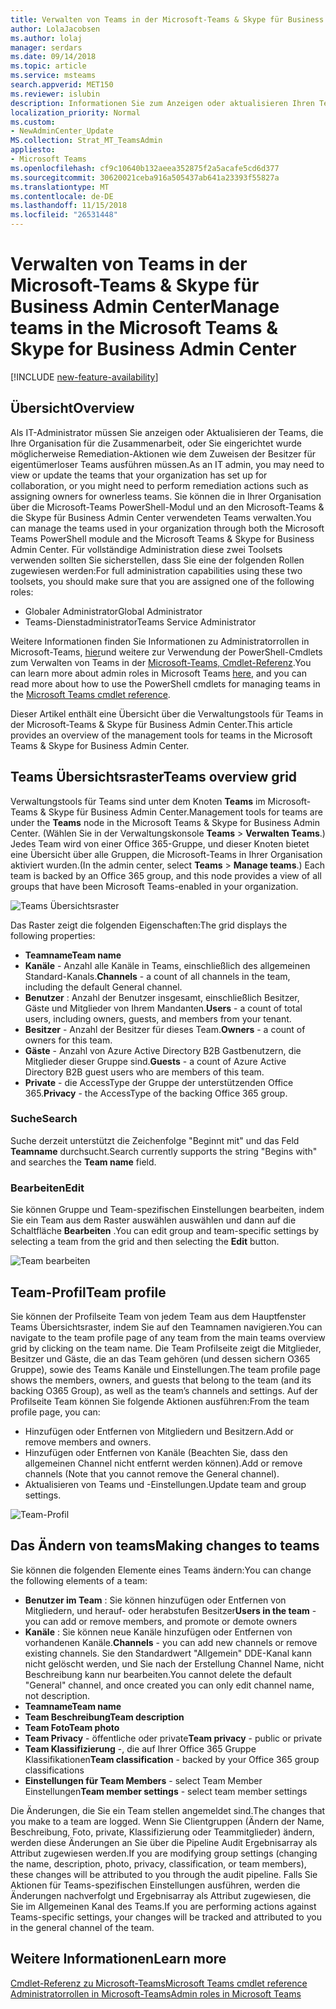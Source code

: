 ```yaml
---
title: Verwalten von Teams in der Microsoft-Teams & Skype für Business Admin Center
author: LolaJacobsen
ms.author: lolaj
manager: serdars
ms.date: 09/14/2018
ms.topic: article
ms.service: msteams
search.appverid: MET150
ms.reviewer: islubin
description: Informationen Sie zum Anzeigen oder aktualisieren Ihren Teams im Microsoft-Teams & Skype für Business Admin Center.
localization_priority: Normal
ms.custom:
- NewAdminCenter_Update
MS.collection: Strat_MT_TeamsAdmin
appliesto:
- Microsoft Teams
ms.openlocfilehash: cf9c10640b132aeea352875f2a5acafe5cd6d377
ms.sourcegitcommit: 30620021ceba916a505437ab641a23393f55827a
ms.translationtype: MT
ms.contentlocale: de-DE
ms.lasthandoff: 11/15/2018
ms.locfileid: "26531448"
---
```

<a name="manage-teams-in-the-microsoft-teams--skype-for-business-admin-center"></a><span data-ttu-id="0f3cd-103">Verwalten von Teams in der Microsoft-Teams & Skype für Business Admin Center</span><span class="sxs-lookup"><span data-stu-id="0f3cd-103">Manage teams in the Microsoft Teams & Skype for Business Admin Center</span></span>
==========================================

[!INCLUDE [new-feature-availability](includes/new-feature-availability.md)]

## <a name="overview"></a><span data-ttu-id="0f3cd-104">Übersicht</span><span class="sxs-lookup"><span data-stu-id="0f3cd-104">Overview</span></span>

<span data-ttu-id="0f3cd-105">Als IT-Administrator müssen Sie anzeigen oder Aktualisieren der Teams, die Ihre Organisation für die Zusammenarbeit, oder Sie eingerichtet wurde möglicherweise Remediation-Aktionen wie dem Zuweisen der Besitzer für eigentümerloser Teams ausführen müssen.</span><span class="sxs-lookup"><span data-stu-id="0f3cd-105">As an IT admin, you may need to view or update the teams that your organization has set up for collaboration, or you might need to perform remediation actions such as assigning owners for ownerless teams.</span></span> <span data-ttu-id="0f3cd-106">Sie können die in Ihrer Organisation über die Microsoft-Teams PowerShell-Modul und an den Microsoft-Teams & die Skype für Business Admin Center verwendeten Teams verwalten.</span><span class="sxs-lookup"><span data-stu-id="0f3cd-106">You can manage the teams used in your organization through both the Microsoft Teams PowerShell module and the Microsoft Teams & Skype for Business Admin Center.</span></span> <span data-ttu-id="0f3cd-107">Für vollständige Administration diese zwei Toolsets verwenden sollten Sie sicherstellen, dass Sie eine der folgenden Rollen zugewiesen werden:</span><span class="sxs-lookup"><span data-stu-id="0f3cd-107">For full administration capabilities using these two toolsets, you should make sure that you are assigned one of the following roles:</span></span>

- <span data-ttu-id="0f3cd-108">Globaler Administrator</span><span class="sxs-lookup"><span data-stu-id="0f3cd-108">Global Administrator</span></span>
- <span data-ttu-id="0f3cd-109">Teams-Dienstadministrator</span><span class="sxs-lookup"><span data-stu-id="0f3cd-109">Teams Service Administrator</span></span>

<span data-ttu-id="0f3cd-110">Weitere Informationen finden Sie Informationen zu Administratorrollen in Microsoft-Teams, [hier](using-admin-roles.md)und weitere zur Verwendung der PowerShell-Cmdlets zum Verwalten von Teams in der [Microsoft-Teams, Cmdlet-Referenz](https://docs.microsoft.com/powershell/teams/?view=teams-ps).</span><span class="sxs-lookup"><span data-stu-id="0f3cd-110">You can learn more about admin roles in Microsoft Teams [here](using-admin-roles.md), and you can read more about how to use the PowerShell cmdlets for managing teams in the [Microsoft Teams cmdlet reference](https://docs.microsoft.com/powershell/teams/?view=teams-ps).</span></span>  

<span data-ttu-id="0f3cd-111">Dieser Artikel enthält eine Übersicht über die Verwaltungstools für Teams in der Microsoft-Teams & Skype für Business Admin Center.</span><span class="sxs-lookup"><span data-stu-id="0f3cd-111">This article provides an overview of the management tools for teams in the Microsoft Teams & Skype for Business Admin Center.</span></span>

## <a name="teams-overview-grid"></a><span data-ttu-id="0f3cd-112">Teams Übersichtsraster</span><span class="sxs-lookup"><span data-stu-id="0f3cd-112">Teams overview grid</span></span>

<span data-ttu-id="0f3cd-113">Verwaltungstools für Teams sind unter dem Knoten **Teams** im Microsoft-Teams & Skype für Business Admin Center.</span><span class="sxs-lookup"><span data-stu-id="0f3cd-113">Management tools for teams are under the **Teams** node in the Microsoft Teams & Skype for Business Admin Center.</span></span> <span data-ttu-id="0f3cd-114">(Wählen Sie in der Verwaltungskonsole **Teams** > **Verwalten Teams**.) Jedes Team wird von einer Office 365-Gruppe, und dieser Knoten bietet eine Übersicht über alle Gruppen, die Microsoft-Teams in Ihrer Organisation aktiviert wurden.</span><span class="sxs-lookup"><span data-stu-id="0f3cd-114">(In the admin center, select **Teams** > **Manage teams**.) Each team is backed by an Office 365 group, and this node provides a view of all groups that have been Microsoft Teams-enabled in your organization.</span></span>

![Teams Übersichtsraster](media/manage-teams-in-modern-portal-image1.png)  

<span data-ttu-id="0f3cd-116">Das Raster zeigt die folgenden Eigenschaften:</span><span class="sxs-lookup"><span data-stu-id="0f3cd-116">The grid displays the following properties:</span></span>

- <span data-ttu-id="0f3cd-117">**Teamname**</span><span class="sxs-lookup"><span data-stu-id="0f3cd-117">**Team name**</span></span>
- <span data-ttu-id="0f3cd-118">**Kanäle** - Anzahl alle Kanäle in Teams, einschließlich des allgemeinen Standard-Kanals.</span><span class="sxs-lookup"><span data-stu-id="0f3cd-118">**Channels** - a count of all channels in the team, including the default General channel.</span></span>
- <span data-ttu-id="0f3cd-119">**Benutzer** : Anzahl der Benutzer insgesamt, einschließlich Besitzer, Gäste und Mitglieder von Ihrem Mandanten.</span><span class="sxs-lookup"><span data-stu-id="0f3cd-119">**Users** - a count of total users, including owners, guests, and members from your tenant.</span></span>
- <span data-ttu-id="0f3cd-120">**Besitzer** - Anzahl der Besitzer für dieses Team.</span><span class="sxs-lookup"><span data-stu-id="0f3cd-120">**Owners** - a count of owners for this team.</span></span>
- <span data-ttu-id="0f3cd-121">**Gäste** - Anzahl von Azure Active Directory B2B Gastbenutzern, die Mitglieder dieser Gruppe sind.</span><span class="sxs-lookup"><span data-stu-id="0f3cd-121">**Guests** - a count of Azure Active Directory B2B guest users who are members of this team.</span></span>
- <span data-ttu-id="0f3cd-122">**Private** - die AccessType der Gruppe der unterstützenden Office 365.</span><span class="sxs-lookup"><span data-stu-id="0f3cd-122">**Privacy** - the AccessType of the backing Office 365 group.</span></span>

### <a name="search"></a><span data-ttu-id="0f3cd-123">Suche</span><span class="sxs-lookup"><span data-stu-id="0f3cd-123">Search</span></span>

<span data-ttu-id="0f3cd-124">Suche derzeit unterstützt die Zeichenfolge "Beginnt mit" und das Feld **Teamname** durchsucht.</span><span class="sxs-lookup"><span data-stu-id="0f3cd-124">Search currently supports the string "Begins with" and searches the **Team name** field.</span></span>

### <a name="edit"></a><span data-ttu-id="0f3cd-125">Bearbeiten</span><span class="sxs-lookup"><span data-stu-id="0f3cd-125">Edit</span></span>

<span data-ttu-id="0f3cd-126">Sie können Gruppe und Team-spezifischen Einstellungen bearbeiten, indem Sie ein Team aus dem Raster auswählen auswählen und dann auf die Schaltfläche **Bearbeiten** .</span><span class="sxs-lookup"><span data-stu-id="0f3cd-126">You can edit group and team-specific settings by selecting a team from the grid and then selecting the **Edit** button.</span></span>

![Team bearbeiten](media/manage-teams-in-modern-portal-image2.png)

## <a name="team-profile"></a><span data-ttu-id="0f3cd-128">Team-Profil</span><span class="sxs-lookup"><span data-stu-id="0f3cd-128">Team profile</span></span>

<span data-ttu-id="0f3cd-129">Sie können der Profilseite Team von jedem Team aus dem Hauptfenster Teams Übersichtsraster, indem Sie auf den Teamnamen navigieren.</span><span class="sxs-lookup"><span data-stu-id="0f3cd-129">You can navigate to the team profile page of any team from the main teams overview grid by clicking on the team name.</span></span> <span data-ttu-id="0f3cd-130">Die Team Profilseite zeigt die Mitglieder, Besitzer und Gäste, die an das Team gehören (und dessen sichern O365 Gruppe), sowie des Teams Kanäle und Einstellungen.</span><span class="sxs-lookup"><span data-stu-id="0f3cd-130">The team profile page shows the members, owners, and guests that belong to the team (and its backing O365 Group), as well as the team’s channels and settings.</span></span> <span data-ttu-id="0f3cd-131">Auf der Profilseite Team können Sie folgende Aktionen ausführen:</span><span class="sxs-lookup"><span data-stu-id="0f3cd-131">From the team profile page, you can:</span></span>

- <span data-ttu-id="0f3cd-132">Hinzufügen oder Entfernen von Mitgliedern und Besitzern.</span><span class="sxs-lookup"><span data-stu-id="0f3cd-132">Add or remove members and owners.</span></span>
- <span data-ttu-id="0f3cd-133">Hinzufügen oder Entfernen von Kanäle (Beachten Sie, dass den allgemeinen Channel nicht entfernt werden können).</span><span class="sxs-lookup"><span data-stu-id="0f3cd-133">Add or remove channels (Note that you cannot remove the General channel).</span></span>
- <span data-ttu-id="0f3cd-134">Aktualisieren von Teams und -Einstellungen.</span><span class="sxs-lookup"><span data-stu-id="0f3cd-134">Update team and group settings.</span></span>
 
![Team-Profil](media/manage-teams-in-modern-portal-image3.png)

## <a name="making-changes-to-teams"></a><span data-ttu-id="0f3cd-136">Das Ändern von teams</span><span class="sxs-lookup"><span data-stu-id="0f3cd-136">Making changes to teams</span></span>

<span data-ttu-id="0f3cd-137">Sie können die folgenden Elemente eines Teams ändern:</span><span class="sxs-lookup"><span data-stu-id="0f3cd-137">You can change the following elements of a team:</span></span>
- <span data-ttu-id="0f3cd-138">**Benutzer im Team** : Sie können hinzufügen oder Entfernen von Mitgliedern, und herauf- oder herabstufen Besitzer</span><span class="sxs-lookup"><span data-stu-id="0f3cd-138">**Users in the team** - you can add or remove members, and promote or demote owners</span></span>
- <span data-ttu-id="0f3cd-139">**Kanäle** : Sie können neue Kanäle hinzufügen oder Entfernen von vorhandenen Kanäle.</span><span class="sxs-lookup"><span data-stu-id="0f3cd-139">**Channels** - you can add new channels or remove existing channels.</span></span>  <span data-ttu-id="0f3cd-140">Sie den Standardwert "Allgemein" DDE-Kanal kann nicht gelöscht werden, und Sie nach der Erstellung Channel Name, nicht Beschreibung kann nur bearbeiten.</span><span class="sxs-lookup"><span data-stu-id="0f3cd-140">You cannot delete the default "General" channel, and once created you can only edit channel name, not description.</span></span>
- <span data-ttu-id="0f3cd-141">**Teamname**</span><span class="sxs-lookup"><span data-stu-id="0f3cd-141">**Team name**</span></span>
- <span data-ttu-id="0f3cd-142">**Team Beschreibung**</span><span class="sxs-lookup"><span data-stu-id="0f3cd-142">**Team description**</span></span>
- <span data-ttu-id="0f3cd-143">**Team Foto**</span><span class="sxs-lookup"><span data-stu-id="0f3cd-143">**Team photo**</span></span>
- <span data-ttu-id="0f3cd-144">**Team Privacy** - öffentliche oder private</span><span class="sxs-lookup"><span data-stu-id="0f3cd-144">**Team privacy** - public or private</span></span>
- <span data-ttu-id="0f3cd-145">**Team Klassifizierung** -, die auf Ihrer Office 365 Gruppe Klassifikationen</span><span class="sxs-lookup"><span data-stu-id="0f3cd-145">**Team classification** - backed by your Office 365 group classifications</span></span>
- <span data-ttu-id="0f3cd-146">**Einstellungen für Team Members** - select Team Member Einstellungen</span><span class="sxs-lookup"><span data-stu-id="0f3cd-146">**Team member settings** - select team member settings</span></span>


<span data-ttu-id="0f3cd-147">Die Änderungen, die Sie ein Team stellen angemeldet sind.</span><span class="sxs-lookup"><span data-stu-id="0f3cd-147">The changes that you make to a team are logged.</span></span> <span data-ttu-id="0f3cd-148">Wenn Sie Clientgruppen (Ändern der Name, Beschreibung, Foto, private, Klassifizierung oder Teammitglieder) ändern, werden diese Änderungen an Sie über die Pipeline Audit Ergebnisarray als Attribut zugewiesen werden.</span><span class="sxs-lookup"><span data-stu-id="0f3cd-148">If you are modifying group settings (changing the name, description, photo, privacy, classification, or team members), these changes will be attributed to you through the audit pipeline.</span></span> <span data-ttu-id="0f3cd-149">Falls Sie Aktionen für Teams-spezifischen Einstellungen ausführen, werden die Änderungen nachverfolgt und Ergebnisarray als Attribut zugewiesen, die Sie im Allgemeinen Kanal des Teams.</span><span class="sxs-lookup"><span data-stu-id="0f3cd-149">If you are performing actions against Teams-specific settings, your changes will be tracked and attributed to you in the general channel of the team.</span></span>


## <a name="learn-more"></a><span data-ttu-id="0f3cd-150">Weitere Informationen</span><span class="sxs-lookup"><span data-stu-id="0f3cd-150">Learn more</span></span>

[<span data-ttu-id="0f3cd-151">Cmdlet-Referenz zu Microsoft-Teams</span><span class="sxs-lookup"><span data-stu-id="0f3cd-151">Microsoft Teams cmdlet reference</span></span>](https://docs.microsoft.com/powershell/teams/?view=teams-ps)  
[<span data-ttu-id="0f3cd-152">Administratorrollen in Microsoft-Teams</span><span class="sxs-lookup"><span data-stu-id="0f3cd-152">Admin roles in Microsoft Teams</span></span>](using-admin-roles.md)
<!--
[Plan for Teams Lifecycle Management](plan-for-teams-lifecycle-management.md)
-->

